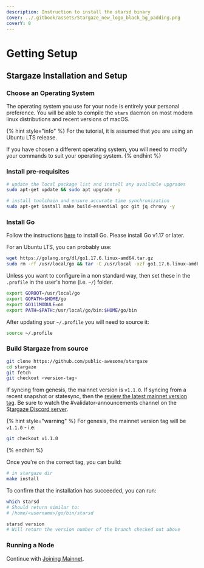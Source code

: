 ```yaml
---
description: Instruction to install the starsd binary
cover: ../.gitbook/assets/Stargaze_new_logo_black_bg_padding.png
coverY: 0
---
```


# Getting Setup

## Stargaze Installation and Setup

### Choose an Operating System

The operating system you use for your node is entirely your personal preference. You will be able to compile the `stars` daemon on most modern linux distributions and recent versions of macOS.

{% hint style="info" %}
For the tutorial, it is assumed that you are using an Ubuntu LTS release.

If you have chosen a different operating system, you will need to modify your commands to suit your operating system.
{% endhint %}

### Install pre-requisites

```bash
# update the local package list and install any available upgrades
sudo apt-get update && sudo apt upgrade -y

# install toolchain and ensure accurate time synchronization
sudo apt-get install make build-essential gcc git jq chrony -y
```

### Install Go

Follow the instructions [here](https://golang.org/doc/install) to install Go. Please install Go v1.17 or later.

For an Ubuntu LTS, you can probably use:

```bash
wget https://golang.org/dl/go1.17.6.linux-amd64.tar.gz
sudo rm -rf /usr/local/go && tar -C /usr/local -xzf go1.17.6.linux-amd64.tar.gz
```

Unless you want to configure in a non standard way, then set these in the `.profile` in the user's home (i.e. `~/`) folder.

```bash
export GOROOT=/usr/local/go
export GOPATH=$HOME/go
export GO111MODULE=on
export PATH=$PATH:/usr/local/go/bin:$HOME/go/bin
```

After updating your `~/.profile` you will need to source it:

```bash
source ~/.profile
```

### Build Stargaze from source

```bash
git clone https://github.com/public-awesome/stargaze
cd stargaze
git fetch
git checkout <version-tag>
```

If syncing from genesis, the mainnet version is `v1.1.0`. If syncing from a recent snapshot or statesync, then the [review the latest mainnet version tag](https://github.com/public-awesome/stargaze/releases). Be sure to watch the #validator-announcements channel on the S[targaze Discord server](https://discord.gg/QeJWCrE).

{% hint style="warning" %}
For genesis, the mainnet version tag will be `v1.1.0` - i.e:

```bash
git checkout v1.1.0
```
{% endhint %}

Once you're on the correct tag, you can build:

```bash
# in stargaze dir
make install
```

To confirm that the installation has succeeded, you can run:

```bash
which starsd
# Should return similar to:
# /home/<username>/go/bin/starsd

starsd version
# Will return the version number of the branch checked out above
```

### Running a Node

Continue with [Joining Mainnet](joining-mainnet.md).
